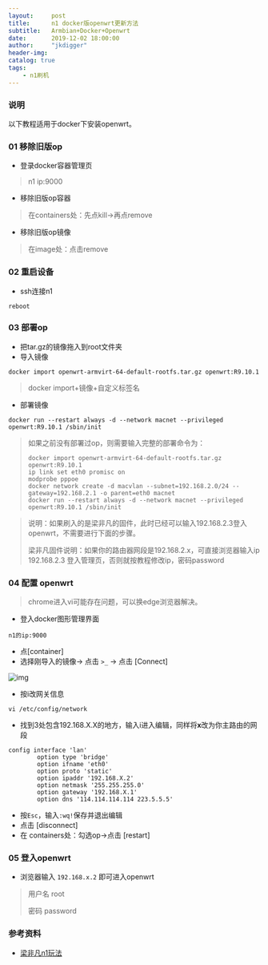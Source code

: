 ```yaml
---
layout:     post
title:      n1 docker版openwrt更新方法
subtitle:   Armbian+Docker+Openwrt
date:       2019-12-02 18:00:00
author:     "jkdigger"
header-img: 
catalog: true
tags:
    - n1刷机
---
```


### 说明

以下教程适用于docker下安装openwrt。

### 01 移除旧版op

- 登录docker容器管理页

> n1 ip:9000

- 移除旧版op容器

> 在containers处：先点kill→再点remove

- 移除旧版op镜像

> 在image处：点击remove

### 02 重启设备

- ssh连接n1

```
reboot
```

### 03 部署op

- 把tar.gz的镜像拖入到root文件夹
- 导入镜像

```
docker import openwrt-armvirt-64-default-rootfs.tar.gz openwrt:R9.10.1
```

> docker import+镜像+自定义标签名

- 部署镜像

```
docker run --restart always -d --network macnet --privileged openwrt:R9.10.1 /sbin/init
```

> 如果之前没有部署过op，则需要输入完整的部署命令为：
>
> ```
> docker import openwrt-armvirt-64-default-rootfs.tar.gz openwrt:R9.10.1
> ip link set eth0 promisc on
> modprobe pppoe
> docker network create -d macvlan --subnet=192.168.2.0/24 --gateway=192.168.2.1 -o parent=eth0 macnet
> docker run --restart always -d --network macnet --privileged openwrt:R9.10.1 /sbin/init
> ```



> 说明：如果刷入的是梁非凡的固件，此时已经可以输入192.168.2.3登入openwrt，不需要进行下面的步骤。
>
> 梁非凡固件说明：如果你的路由器网段是192.168.2.x，可直接浏览器输入ip 192.168.2.3 登入管理页，否则就按教程修改ip，密码password

### 04 配置 openwrt

> chrome进入vi可能存在问题，可以换edge浏览器解决。

- 登入docker图形管理界面

```
n1的ip:9000
```

- 点[container]
- 选择刚导入的镜像→ 点击 `>_` → 点击 [Connect]

![img](https://raw.githubusercontent.com/jkdigger/picForBlog/master/images/20191126235631.png)

- 按i改网关信息

```
vi /etc/config/network
```

- 找到3处包含192.168.X.X的地方，输入i进入编辑，同样将**x**改为你主路由的网段

```
config interface 'lan'
        option type 'bridge'
        option ifname 'eth0'
        option proto 'static'
        option ipaddr '192.168.X.2'
        option netmask '255.255.255.0'
        option gateway '192.168.X.1'
        option dns '114.114.114.114 223.5.5.5'
```

- 按`Esc`，输入`:wq!`保存并退出编辑
- 点击 [disconnect]
- 在 containers处：勾选op→点击 [restart]

### 05 登入openwrt

- 浏览器输入 `192.168.x.2` 即可进入openwrt

> 用户名 root
>
> 密码 password

### 参考资料

-  [梁非凡n1玩法](https://github.com/real-pin1group/3000web/wiki/playerdev_n1) 